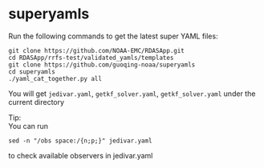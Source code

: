 # superyamls
Run the following commands to get the latest super YAML files:
```
git clone https://github.com/NOAA-EMC/RDASApp.git
cd RDASApp/rrfs-test/validated_yamls/templates
git clone https://github.com/guoqing-noaa/superyamls
cd superyamls
./yaml_cat_together.py all
```
You will get `jedivar.yaml`, `getkf_solver.yaml`, `getkf_solver.yaml` under the current directory    

Tip:    
You can run
```
sed -n "/obs space:/{n;p;}" jedivar.yaml
```
to check available observers in jedivar.yaml
